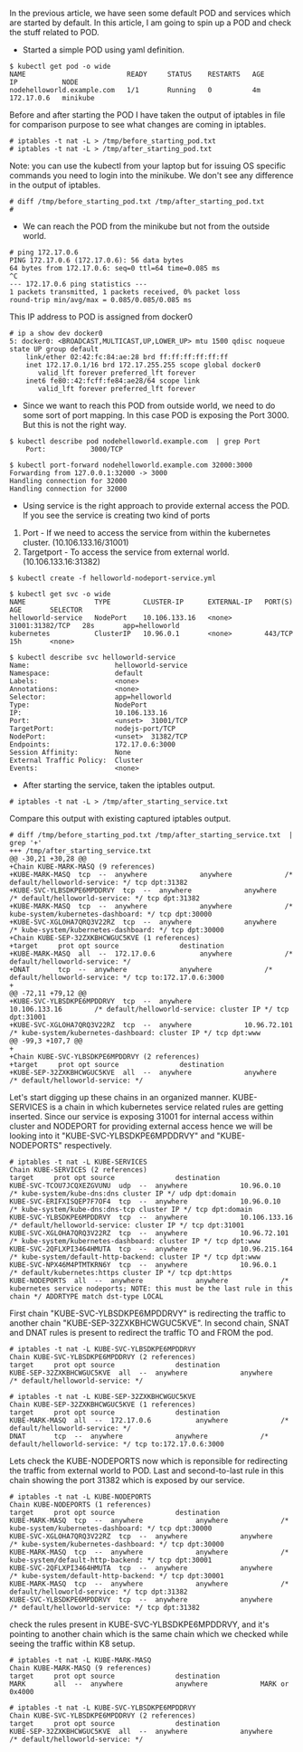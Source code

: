 In the previous article, we have seen some default POD and services which are started by default. In this article, I am going to spin up a POD and check the stuff related to POD. 

- Started a simple POD using yaml definition. 

~~~
$ kubectl get pod -o wide
NAME                         READY     STATUS    RESTARTS   AGE       IP           NODE
nodehelloworld.example.com   1/1       Running   0          4m        172.17.0.6   minikube
~~~

Before and after starting the POD I have taken the output of iptables in file for comparison purpose to see what changes are coming in iptables. 

~~~
# iptables -t nat -L > /tmp/before_starting_pod.txt
# iptables -t nat -L > /tmp/after_starting_pod.txt
~~~

Note: you can use the kubectl from your laptop but for issuing OS specific commands you need to login into the minikube. We don't see any difference in the output of iptables. 

~~~
# diff /tmp/before_starting_pod.txt /tmp/after_starting_pod.txt
#
~~~

- We can reach the POD from the minikube but not from the outside world.

~~~
# ping 172.17.0.6
PING 172.17.0.6 (172.17.0.6): 56 data bytes
64 bytes from 172.17.0.6: seq=0 ttl=64 time=0.085 ms
^C
--- 172.17.0.6 ping statistics ---
1 packets transmitted, 1 packets received, 0% packet loss
round-trip min/avg/max = 0.085/0.085/0.085 ms
~~~

This IP address to POD is assigned from docker0

~~~
# ip a show dev docker0
5: docker0: <BROADCAST,MULTICAST,UP,LOWER_UP> mtu 1500 qdisc noqueue state UP group default
    link/ether 02:42:fc:84:ae:28 brd ff:ff:ff:ff:ff:ff
    inet 172.17.0.1/16 brd 172.17.255.255 scope global docker0
       valid_lft forever preferred_lft forever
    inet6 fe80::42:fcff:fe84:ae28/64 scope link
       valid_lft forever preferred_lft forever
~~~

- Since we want to reach this POD from outside world, we need to do some sort of port mapping. In this case POD is exposing the Port 3000. But this is not the right way.

~~~
$ kubectl describe pod nodehelloworld.example.com  | grep Port
    Port:           3000/TCP

$ kubectl port-forward nodehelloworld.example.com 32000:3000
Forwarding from 127.0.0.1:32000 -> 3000
Handling connection for 32000
Handling connection for 32000    
~~~    

- Using service is the right approach to provide external access the POD. If you see the service is creating two kind of ports 

1) Port          - If we need to access the service from within the kubernetes cluster. (10.106.133.16/31001)
2) Targetport    - To access the service from external world.  (10.106.133.16:31382)

~~~
$ kubectl create -f helloworld-nodeport-service.yml

$ kubectl get svc -o wide
NAME                 TYPE        CLUSTER-IP      EXTERNAL-IP   PORT(S)           AGE       SELECTOR
helloworld-service   NodePort    10.106.133.16   <none>        31001:31382/TCP   28s       app=helloworld
kubernetes           ClusterIP   10.96.0.1       <none>        443/TCP           15h       <none>

$ kubectl describe svc helloworld-service
Name:                     helloworld-service
Namespace:                default
Labels:                   <none>
Annotations:              <none>
Selector:                 app=helloworld
Type:                     NodePort
IP:                       10.106.133.16
Port:                     <unset>  31001/TCP
TargetPort:               nodejs-port/TCP
NodePort:                 <unset>  31382/TCP
Endpoints:                172.17.0.6:3000
Session Affinity:         None
External Traffic Policy:  Cluster
Events:                   <none>
~~~

- After starting the service, taken the iptables output. 

~~~
# iptables -t nat -L > /tmp/after_starting_service.txt
~~~

Compare this output with existing captured iptables output.

~~~
# diff /tmp/before_starting_pod.txt /tmp/after_starting_service.txt  | grep '+'
+++ /tmp/after_starting_service.txt
@@ -30,21 +30,28 @@
+Chain KUBE-MARK-MASQ (9 references)
+KUBE-MARK-MASQ  tcp  --  anywhere             anywhere             /* default/helloworld-service: */ tcp dpt:31382
+KUBE-SVC-YLBSDKPE6MPDDRVY  tcp  --  anywhere             anywhere             /* default/helloworld-service: */ tcp dpt:31382
+KUBE-MARK-MASQ  tcp  --  anywhere             anywhere             /* kube-system/kubernetes-dashboard: */ tcp dpt:30000
+KUBE-SVC-XGLOHA7QRQ3V22RZ  tcp  --  anywhere             anywhere             /* kube-system/kubernetes-dashboard: */ tcp dpt:30000
+Chain KUBE-SEP-32ZXKBHCWGUC5KVE (1 references)
+target     prot opt source               destination
+KUBE-MARK-MASQ  all  --  172.17.0.6           anywhere             /* default/helloworld-service: */
+DNAT       tcp  --  anywhere             anywhere             /* default/helloworld-service: */ tcp to:172.17.0.6:3000
+
@@ -72,11 +79,12 @@
+KUBE-SVC-YLBSDKPE6MPDDRVY  tcp  --  anywhere             10.106.133.16        /* default/helloworld-service: cluster IP */ tcp dpt:31001
+KUBE-SVC-XGLOHA7QRQ3V22RZ  tcp  --  anywhere             10.96.72.101         /* kube-system/kubernetes-dashboard: cluster IP */ tcp dpt:www
@@ -99,3 +107,7 @@
+
+Chain KUBE-SVC-YLBSDKPE6MPDDRVY (2 references)
+target     prot opt source               destination
+KUBE-SEP-32ZXKBHCWGUC5KVE  all  --  anywhere             anywhere             /* default/helloworld-service: */
~~~

Let's start digging up these chains in an organized manner. KUBE-SERVICES is a chain in which kubernetes service related rules are getting inserted. Since our service is exposing 31001 for internal access within cluster and NODEPORT for providing external access hence we will be looking into it "KUBE-SVC-YLBSDKPE6MPDDRVY" and "KUBE-NODEPORTS" respectively. 

~~~
# iptables -t nat -L KUBE-SERVICES
Chain KUBE-SERVICES (2 references)
target     prot opt source               destination
KUBE-SVC-TCOU7JCQXEZGVUNU  udp  --  anywhere             10.96.0.10           /* kube-system/kube-dns:dns cluster IP */ udp dpt:domain
KUBE-SVC-ERIFXISQEP7F7OF4  tcp  --  anywhere             10.96.0.10           /* kube-system/kube-dns:dns-tcp cluster IP */ tcp dpt:domain
KUBE-SVC-YLBSDKPE6MPDDRVY  tcp  --  anywhere             10.106.133.16        /* default/helloworld-service: cluster IP */ tcp dpt:31001
KUBE-SVC-XGLOHA7QRQ3V22RZ  tcp  --  anywhere             10.96.72.101         /* kube-system/kubernetes-dashboard: cluster IP */ tcp dpt:www
KUBE-SVC-2QFLXPI3464HMUTA  tcp  --  anywhere             10.96.215.164        /* kube-system/default-http-backend: cluster IP */ tcp dpt:www
KUBE-SVC-NPX46M4PTMTKRN6Y  tcp  --  anywhere             10.96.0.1            /* default/kubernetes:https cluster IP */ tcp dpt:https
KUBE-NODEPORTS  all  --  anywhere             anywhere             /* kubernetes service nodeports; NOTE: this must be the last rule in this chain */ ADDRTYPE match dst-type LOCAL
~~~

First chain "KUBE-SVC-YLBSDKPE6MPDDRVY" is redirecting the traffic to another chain "KUBE-SEP-32ZXKBHCWGUC5KVE". In second chain, SNAT and DNAT rules is present to redirect the traffic TO and FROM the pod. 

~~~
# iptables -t nat -L KUBE-SVC-YLBSDKPE6MPDDRVY
Chain KUBE-SVC-YLBSDKPE6MPDDRVY (2 references)
target     prot opt source               destination
KUBE-SEP-32ZXKBHCWGUC5KVE  all  --  anywhere             anywhere             /* default/helloworld-service: */

# iptables -t nat -L KUBE-SEP-32ZXKBHCWGUC5KVE
Chain KUBE-SEP-32ZXKBHCWGUC5KVE (1 references)
target     prot opt source               destination
KUBE-MARK-MASQ  all  --  172.17.0.6           anywhere             /* default/helloworld-service: */
DNAT       tcp  --  anywhere             anywhere             /* default/helloworld-service: */ tcp to:172.17.0.6:3000
~~~

Lets check the KUBE-NODEPORTS now which is reponsible for redirecting the traffic from external world to POD. Last and second-to-last rule in this chain showing the port 31382 which is exposed by our service. 

~~~
# iptables -t nat -L KUBE-NODEPORTS
Chain KUBE-NODEPORTS (1 references)
target     prot opt source               destination
KUBE-MARK-MASQ  tcp  --  anywhere             anywhere             /* kube-system/kubernetes-dashboard: */ tcp dpt:30000
KUBE-SVC-XGLOHA7QRQ3V22RZ  tcp  --  anywhere             anywhere             /* kube-system/kubernetes-dashboard: */ tcp dpt:30000
KUBE-MARK-MASQ  tcp  --  anywhere             anywhere             /* kube-system/default-http-backend: */ tcp dpt:30001
KUBE-SVC-2QFLXPI3464HMUTA  tcp  --  anywhere             anywhere             /* kube-system/default-http-backend: */ tcp dpt:30001
KUBE-MARK-MASQ  tcp  --  anywhere             anywhere             /* default/helloworld-service: */ tcp dpt:31382
KUBE-SVC-YLBSDKPE6MPDDRVY  tcp  --  anywhere             anywhere             /* default/helloworld-service: */ tcp dpt:31382
~~~

check the rules present in KUBE-SVC-YLBSDKPE6MPDDRVY, and it's pointing to another chain which is the same chain which we checked while seeing the traffic within K8 setup. 

~~~
# iptables -t nat -L KUBE-MARK-MASQ
Chain KUBE-MARK-MASQ (9 references)
target     prot opt source               destination
MARK       all  --  anywhere             anywhere             MARK or 0x4000

# iptables -t nat -L KUBE-SVC-YLBSDKPE6MPDDRVY
Chain KUBE-SVC-YLBSDKPE6MPDDRVY (2 references)
target     prot opt source               destination
KUBE-SEP-32ZXKBHCWGUC5KVE  all  --  anywhere             anywhere             /* default/helloworld-service: */
~~~

